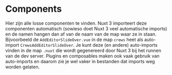 # Components

Hier zijn alle losse componenten te vinden.
Nuxt 3 importeert deze componenten automatisch (sowieso doet Nuxt 3 veel automatische imports) en de namen hangen dan af van de naam van de map waar ze in staan. Bijvoorbeeld de `AddEditorSlideOver.vue` in de map `crews` heet als auto-import `CrewsAddEditorSlideOver`. Je kunt deze (en andere) auto-imports vinden in de map `.nuxt` die wordt gegenereerd door Nuxt 3 bij het runnen van de dev server.
Plugins en composables maken ook vaak gebruik van auto-imports en daarom zie je wel vaker in bestanden dat imports weg worden gelaten.

